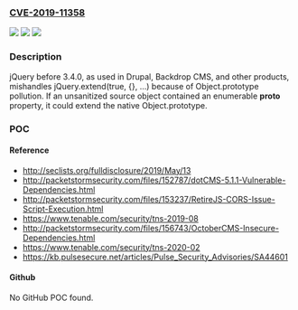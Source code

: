 ### [CVE-2019-11358](https://cve.mitre.org/cgi-bin/cvename.cgi?name=CVE-2019-11358)
![](https://img.shields.io/static/v1?label=Product&message=n%2Fa&color=blue)
![](https://img.shields.io/static/v1?label=Version&message=n%2Fa&color=blue)
![](https://img.shields.io/static/v1?label=Vulnerability&message=n%2Fa&color=brighgreen)

### Description

jQuery before 3.4.0, as used in Drupal, Backdrop CMS, and other products, mishandles jQuery.extend(true, {}, ...) because of Object.prototype pollution. If an unsanitized source object contained an enumerable __proto__ property, it could extend the native Object.prototype.

### POC

#### Reference
- http://seclists.org/fulldisclosure/2019/May/13
- http://packetstormsecurity.com/files/152787/dotCMS-5.1.1-Vulnerable-Dependencies.html
- http://packetstormsecurity.com/files/153237/RetireJS-CORS-Issue-Script-Execution.html
- https://www.tenable.com/security/tns-2019-08
- http://packetstormsecurity.com/files/156743/OctoberCMS-Insecure-Dependencies.html
- https://www.tenable.com/security/tns-2020-02
- https://kb.pulsesecure.net/articles/Pulse_Security_Advisories/SA44601

#### Github
No GitHub POC found.

